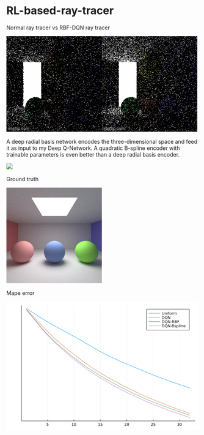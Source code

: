 # RL-based-ray-tracer

Normal ray tracer vs RBF-DQN ray tracer

<img src="/scene.gif">

A deep radial basis network encodes the three-dimensional space and feed it as input to my Deep Q-Network. 
A quadratic B-spline encoder with trainable parameters is even better than a deep radial basis encoder.

<img src="/scene2.gif">

Ground truth

<img src="/gt.png">

Mape error

<img src="/plot.png">



